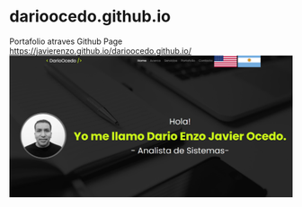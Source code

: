 # darioocedo.github.io
Portafolio atraves Github Page https://javierenzo.github.io/darioocedo.github.io/
![docs/projects/darioocedo.github.png](docs/projects/darioocedo.github.png)

